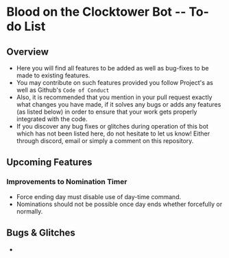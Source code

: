# Blood on the Clocktower Bot -- To-do List

## Overview 

- Here you will find all features to be added as well as bug-fixes to be made to existing features. 
- You may contribute on such features provided you follow Project's as well as Github's `Code of Conduct`
- Also, it is recommended that you mention in your pull request exactly what changes you have made, if it solves any bugs or adds any features (as listed below) in order to ensure that your work gets properly integrated with the code. 
- If you discover any bug fixes or glitches during operation of this bot which has not been listed here, do not hesitate to let us know! Either through discord, email or simply a comment on this repository. 

## Upcoming Features

### Improvements to Nomination Timer 

- Force ending day must disable use of day-time command. 
- Nominations should not be possible once day ends whether forcefully or normally.

## Bugs & Glitches
-